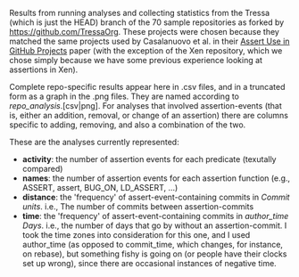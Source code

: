 Results from running analyses and collecting statistics from the Tressa (which is just the HEAD) branch of the 70 sample
repositories as forked by https://github.com/TressaOrg. These projects were chosen because they matched the same
projects used by Casalanuovo et al. in their
[Assert Use in GitHub Projects](http://web.cs.ucdavis.edu/~filkov/papers/assert-main.pdf) paper (with the exception of the
Xen repository, which we chose simply because we have some previous experience looking at assertions in Xen).

Complete repo-specific results appear here in .csv files, and in a truncated form as a graph in the .png files.
They are named according to *repo_analysis*.[csv|png]. For analyses that involved assertion-events (that is, either
an addition, removal, or change of an assertion) there are columns specific to adding, removing, and also a combination of
the two.

These are the analyses currently represented:
* **activity**: the number of assertion events for each predicate (texutally compared)
* **names**: the number of assertion events for each assertion function (e.g., ASSERT, assert, BUG_ON, LD_ASSERT, ...)
* **distance**: the 'frequency' of assert-event-containing commits in *Commit units*. i.e., The number of commits between assertion-commits
* **time**: the 'frequency' of assert-event-containing commits in *author_time Days*. i.e., the number of days that go by without an assertion-commit. I took the time zones into consideration for this one, and I used author_time (as opposed to commit_time, which changes, for instance, on rebase), but something fishy is going on (or people have their clocks set up wrong), since there are occasional instances of negative time.
